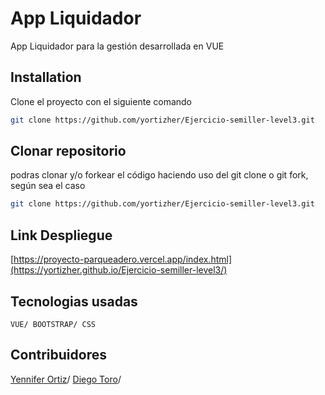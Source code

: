 # App Liquidador

App Liquidador para la gestión desarrollada en VUE
## Installation
Clone el proyecto con el siguiente comando

```bash
git clone https://github.com/yortizher/Ejercicio-semiller-level3.git
```
## Clonar repositorio
podras clonar y/o forkear el código haciendo uso del git clone o git fork, según sea el caso

```bash
git clone https://github.com/yortizher/Ejercicio-semiller-level3.git
```

## Link Despliegue
[https://proyecto-parqueadero.vercel.app/index.html](https://yortizher.github.io/Ejercicio-semiller-level3/)

## Tecnologias usadas
`VUE/ BOOTSTRAP/ CSS`

## Contribuidores
[Yennifer Ortiz](https://github.com/yortizher)/
[Diego Toro](https://github.com/Dtorof)/
